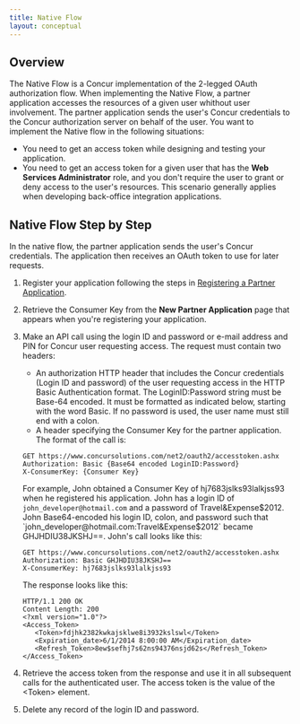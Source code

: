 ```yaml
---
title: Native Flow
layout: conceptual
---
```





##  Overview

The Native Flow is a Concur implementation of the 2-legged OAuth authorization flow. When implementing the Native Flow, a partner application accesses the resources of a given user whithout user involvement. The partner application sends the user's Concur credentials to the Concur authorization server on behalf of the user. You want to implement the Native flow in the following situations:

* You need to get an access token while designing and testing your application.
* You need to get an access token for a given user that has the **Web Services Administrator** role, and you don't require the user to grant or deny access to the user's resources. This scenario generally applies when developing back-office integration applications.

##  Native Flow Step by Step

In the native flow, the partner application sends the user's Concur credentials. The application then receives an OAuth token to use for later requests.

1. Register your application following the steps in [Registering a Partner Application][1].
2. Retrieve the Consumer Key from the **New Partner Application** page that appears when you're registering your application.
3. Make an API call using the login ID and password or e-mail address and PIN for Concur user requesting access. The request must contain two headers:
    * An authorization HTTP header that includes the Concur credentials (Login ID and password) of the user requesting access in the HTTP Basic Authentication format. The LoginID:Password string must be Base-64 encoded. It must be formatted as indicated below, starting with the word Basic. If no password is used, the user name must still end with a colon.
    * A header specifying the Consumer Key for the partner application.  
    The format of the call is:  

   ```
   GET https://www.concursolutions.com/net2/oauth2/accesstoken.ashx
   Authorization: Basic {Base64 encoded LoginID:Password}
   X-ConsumerKey: {Consumer Key}
   ```

   For example, John obtained a Consumer Key of hj7683jslks93lalkjss93 when he registered his application. John has a login     ID of `john_developer@hotmail.com` and a password of Travel&Expense$2012. John Base64-encoded his login ID, colon, and       password such that `john_developer@hotmail.com:Travel&Expense$2012` became GHJHDIU38JKSHJ==. John's call looks like this:

   ```
   GET https://www.concursolutions.com/net2/oauth2/accesstoken.ashx
   Authorization: Basic GHJHDIU38JKSHJ==
   X-ConsumerKey: hj7683jslks93lalkjss93
   ```

   The response looks like this:

   ```
   HTTP/1.1 200 OK
   Content Length: 200
   <?xml version="1.0"?>
   <Access_Token>
      <Token>fdjhk2382kwkajsklwe8i3932kslswl</Token>
      <Expiration_date>6/1/2014 8:00:00 AM</Expiration_date>
      <Refresh_Token>8ew$sefhj7s62ns94376nsjd62s</Refresh_Token>
   </Access_Token>
   ```

4. Retrieve the access token from the response and use it in all subsequent calls for the authenticated user. The access token is the value of the &lt;Token&gt; element.
5. Delete any record of the login ID and password.




[1]: https://developer.concur.com/overview/partner-applications
